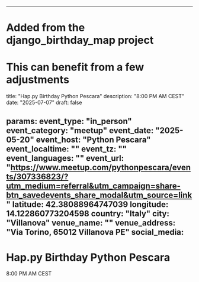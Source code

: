 
---
# Added from the django_birthday_map project
# This can benefit from a few adjustments
title: "Hap.py Birthday Python Pescara"
description: "8:00 PM AM CEST"
date: "2025-07-07"
draft: false

params:
  event_type: "in_person"
  event_category: "meetup"
  event_date: "2025-05-20"
  event_host: "Python Pescara"
  event_localtime: ""
  event_tz: ""
  event_languages: ""
  event_url: "https://www.meetup.com/pythonpescara/events/307336823/?utm_medium=referral&utm_campaign=share-btn_savedevents_share_modal&utm_source=link"
  latitude: 42.38088964747039
  longitude: 14.122860773204598
  country: "Italy"
  city: "Villanova"
  venue_name: ""
  venue_address: "Via Torino, 65012 Villanova PE"
  social_media:
---

# Hap.py Birthday Python Pescara

8:00 PM AM CEST

